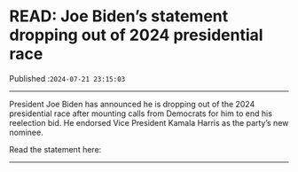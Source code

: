 # READ: Joe Biden’s statement dropping out of 2024 presidential race

Published :`2024-07-21 23:15:03`

---

President Joe Biden has announced he is dropping out of the 2024 presidential race after mounting calls from Democrats for him to end his reelection bid. He endorsed Vice President Kamala Harris as the party’s new nominee.

Read the statement here:

---

